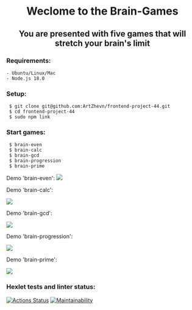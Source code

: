 <h1 align="center">Weclome to the Brain-Games</h1>
<h2 align="center">You are presented with five games that will stretch your brain's limit</h2>

### Requirements:

```
- Ubuntu/Linux/Mac
- Node.js 18.0
```

### Setup:

```
 $ git clone git@github.com:ArtZhevn/frontend-project-44.git
 $ cd frontend-project-44
 $ sudo npm link
```

### Start games:

```
 $ brain-even
 $ brain-calc
 $ brain-gcd
 $ brain-progression
 $ brain-prime
```

Demo 'brain-even':
<a href="https://asciinema.org/a/BTzqgtxUq1q8AliP0FpEdqdkM" target="_blank"><img src="https://asciinema.org/a/BTzqgtxUq1q8AliP0FpEdqdkM.svg" /></a>
<p>Demo 'brain-calc':</p>
<a href="https://asciinema.org/a/bXB3NNM7zR8A0EmkRd6beZR0f" target="_blank"><img src="https://asciinema.org/a/bXB3NNM7zR8A0EmkRd6beZR0f.svg" /></a>
<p>Demo 'brain-gcd':</p>
<a href="https://asciinema.org/a/P2sQ4WPJDyKJL47H1VqYqYaDo" target="_blank"><img src="https://asciinema.org/a/P2sQ4WPJDyKJL47H1VqYqYaDo.svg" /></a>
<p>Demo 'brain-progression':</p>
<a href="https://asciinema.org/a/yFzpHnPyTIHPuYZ8cEao9DuTm" target="_blank"><img src="https://asciinema.org/a/yFzpHnPyTIHPuYZ8cEao9DuTm.svg" /></a>
<p>Demo 'brain-prime':</p>
<a href="https://asciinema.org/a/6X3MgYRe7iFIriiMtkMRRfJdp" target="_blank"><img src="https://asciinema.org/a/6X3MgYRe7iFIriiMtkMRRfJdp.svg" /></a>

### Hexlet tests and linter status:
[![Actions Status](https://github.com/ArtZhevn/frontend-project-44/workflows/hexlet-check/badge.svg)](https://github.com/ArtZhevn/frontend-project-44/actions)
[![Maintainability](https://api.codeclimate.com/v1/badges/3bcef7a2813daf9bbaee/maintainability)](https://codeclimate.com/github/ArtZhevn/frontend-project-44/maintainability)
